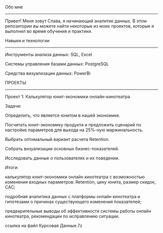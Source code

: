 Обо мне
________________________________________________________________________________________________________
Привет! Меня зовут Слава, я начинающий аналитик данных. В этом репозитории вы можете найти некоторые из моих проектов, которые я выполнил во время обучения и практики.


Навыки и технологии
________________________________________________________________________________________________________
Инструменты анализа данных: SQL, Excel

Системы управления базами данных: PostgreSQL

Средства визуализации данных: PowerBi

ПРОЕКТЫ
________________________________________________________________________________________________________

Проект 1: Калькулятор юнит-экономики онлайн-кинотеатра

Задачи:

Определить, что является юнитом в нашей экономике.

Посчитать юнит-экономику продукта и предложить сценарий по настройке параметров для выхода на 25%-ную маржинальность.

Выбрать оптимальный вариант расчета Retention.

Собрать визуализации основных бизнес-показателей.

Исследовать данные о пользователях и их поведении.

Итоги:

калькулятор юнит-экономики онлайн кинотеатра с возможностью изменения входных параметров: Retention, цену юнита, размер скидок, CAC;

подробная аналитика данных с платформы онлайн кинотеатра и гипотезами о причинах существующего изменения показателей;

предварительные выводы об эффективности системы работы онлайн кинотеатра, рекомендации по исправлению ситуации.

ссылка на файл Курсовая Данные.7z
